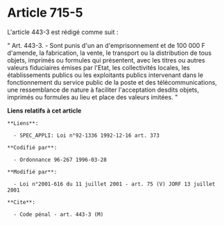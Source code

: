 # Article 715-5

L'article 443-3 est rédigé comme suit :

" Art. 443-3. - Sont punis d'un an d'emprisonnement et de 100 000 F d'amende, la fabrication, la vente, le transport ou la
distribution de tous objets, imprimés ou formules qui présentent, avec les titres ou autres valeurs fiduciaires émises par
l'Etat, les collectivités locales, les établissements publics ou les exploitants publics intervenant dans le fonctionnement
du service public de la poste et des télécommunications, une ressemblance de nature à faciliter l'acceptation desdits objets,
imprimés ou formules au lieu et place des valeurs imitées. "

**Liens relatifs à cet article**

	**Liens**:

	  - SPEC_APPLI: Loi n°92-1336 1992-12-16 art. 373

	**Codifié par**:

	  - Ordonnance 96-267 1996-03-28

	**Modifié par**:

	  - Loi n°2001-616 du 11 juillet 2001 - art. 75 (V) JORF 13 juillet 2001

	**Cite**:

	  - Code pénal - art. 443-3 (M)
